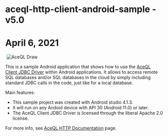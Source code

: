 # aceql-http-client-android-sample - v5.0
# April 6, 2021

<img src="https://www.aceql.com/favicon.png" alt=""/>

<img src="https://www.aceql.com/img/AceQL-Schema-min.jpg" alt="AceQL Draw"/>

This is a sample Android application that shows how to use the <a href="https://github.com/kawansoft/aceql-http-client-jdbc-driver">AceQL Client JDBC Driver</a> within Android applications.
It allows to access remote SQL databases and/or SQL databases in the cloud by simply including standard JDBC calls in the code, just like for a local database.

Main features:

* This sample project was created with Android studio 4.1.3.
* It will run on any Andoid device with API 30 (Android 11.0) or later.
* The AceQL Client JDBC Driver is licensed through the liberal Apache 2.0 license.

For more info, see <a href="https://www.aceql.com/documentation">AceQL HTTP Documentation</a> page.



